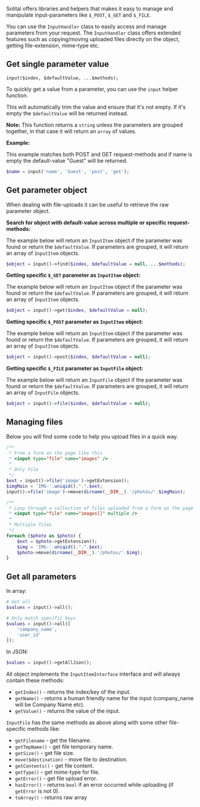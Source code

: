 Solital offers libraries and helpers that makes it easy to manage and manipulate input-parameters like `$_POST`, `$_GET` and `$_FILE`.

You can use the `InputHandler` class to easily access and manage parameters from your request. The `InputHandler` class offers extended features such as copying/moving uploaded files directly on the object, getting file-extension, mime-type etc.

## Get single parameter value

```input($index, $defaultValue, ...$methods);```

To quickly get a value from a parameter, you can use the `input` helper function.

This will automatically trim the value and ensure that it's not empty. If it's empty the `$defaultValue` will be returned instead.

**Note:** 
This function returns a `string` unless the parameters are grouped together, in that case it will return an `array` of values.

**Example:**

This example matches both POST and GET request-methods and if name is empty the default-value "Guest" will be returned. 

```php
$name = input('name', 'Guest', 'post', 'get');
```

## Get parameter object

When dealing with file-uploads it can be useful to retrieve the raw parameter object.

**Search for object with default-value across multiple or specific request-methods:**

The example below will return an `InputItem` object if the parameter was found or return the `$defaultValue`. If parameters are grouped, it will return an array of `InputItem` objects.

```php
$object = input()->find($index, $defaultValue = null, ...$methods);
```

**Getting specific `$_GET` parameter as `InputItem` object:**

The example below will return an `InputItem` object if the parameter was found or return the `$defaultValue`. If parameters are grouped, it will return an array of `InputItem` objects.

```php
$object = input()->get($index, $defaultValue = null);
```

**Getting specific `$_POST` parameter as `InputItem` object:**

The example below will return an `InputItem` object if the parameter was found or return the `$defaultValue`. If parameters are grouped, it will return an array of `InputItem` objects.

```php
$object = input()->post($index, $defaultValue = null);
```

**Getting specific `$_FILE` parameter as `InputFile` object:**

The example below will return an `InputFile` object if the parameter was found or return the `$defaultValue`. If parameters are grouped, it will return an array of `InputFile` objects.

```php
$object = input()->file($index, $defaultValue = null);
```

## Managing files

Below you will find some code to help you upload files in a quick way.

```php
/**
 * From a form on the page like this
 * <input type="file" name="images" />
 * 
 * Only file
 */
$ext = input()->file('image')->getExtension();
$imgMain = 'IMG-'.uniqid().".".$ext;
input()->file('image')->move(dirname(__DIR__).'/photos/'.$imgMain);

/**
 * Loop through a collection of files uploaded from a form on the page like this
 * <input type="file" name="images[]" multiple />
 * 
 * Multiple files
 */
foreach ($photo as $photo) {
    $ext = $photo->getExtension();
    $img = 'IMG-'.uniqid().".".$ext;
    $photo->move(dirname(__DIR__).'/photos/'.$img);
}

```

## Get all parameters

In array:

```php
# Get all
$values = input()->all();

# Only match specific keys
$values = input()->all([
    'company_name',
    'user_id'
]);
```

In JSON:

```php
$values = input()->getAllJson();
```

All object implements the `InputItemInterface` interface and will always contain these methods:

- `getIndex()` - returns the index/key of the input.
- `getName()` - returns a human friendly name for the input (company_name will be Company Name etc).
- `getValue()` - returns the value of the input.

`InputFile` has the same methods as above along with some other file-specific methods like:

- `getFilename` - get the filename.
- `getTmpName()` - get file temporary name.
- `getSize()` - get file size.
- `move($destination)` - move file to destination.
- `getContents()` - get file content.
- `getType()` - get mime-type for file.
- `getError()` - get file upload error.
- `hasError()` - returns `bool` if an error occurred while uploading (if `getError` is not 0).
- `toArray()` - returns raw array